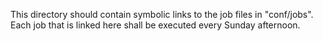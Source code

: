 This directory should contain symbolic links to the job files in "conf/jobs". Each job that is linked here shall be executed every Sunday afternoon.
